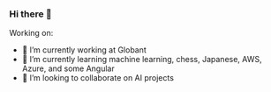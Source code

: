 ### Hi there 👋

Working on:

- 🔭 I’m currently working at Globant
- 🌱 I’m currently learning machine learning, chess, Japanese, AWS, Azure, and some Angular
- 👯 I’m looking to collaborate on AI projects


